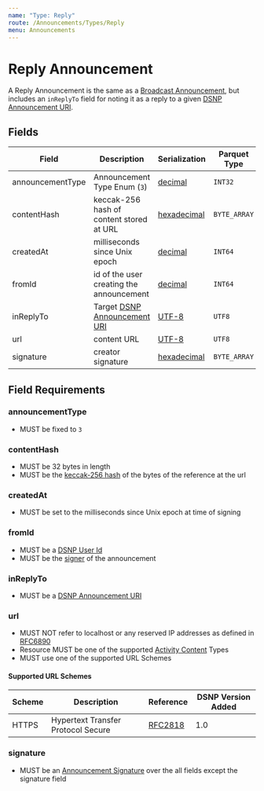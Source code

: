 ```yaml
---
name: "Type: Reply"
route: /Announcements/Types/Reply
menu: Announcements
---
```


# Reply Announcement

A Reply Announcement is the same as a [Broadcast Announcement](/Announcements/Types/Broadcast),
but includes an `inReplyTo` field for noting it as a reply to a given [DSNP Announcement URI](/Identifiers#dsnp-announcement-uri).

## Fields

| Field | Description | Serialization | Parquet Type | Bloom Filter |
| ----- | ----------- | ------------- | ------------ | ------------ |
| announcementType | Announcement Type Enum (`3`) | [decimal](/Announcements/Overview#decimal) | `INT32` | no |
| contentHash | keccak-256 hash of content stored at URL | [hexadecimal](/Announcements/Overview#hexadecimal) | `BYTE_ARRAY` | YES
| createdAt | milliseconds since Unix epoch | [decimal](/Announcements/Overview#decimal) | `INT64` | no
| fromId | id of the user creating the announcement | [decimal](/Announcements/Overview#decimal) | `INT64` | YES
| inReplyTo | Target [DSNP Announcement URI](/Identifiers#dsnp-announcement-uri) | [UTF-8](https://datatracker.ietf.org/doc/html/rfc3629) | `UTF8` | YES
| url | content URL | [UTF-8](https://datatracker.ietf.org/doc/html/rfc3629) | `UTF8` | no
| signature | creator signature | [hexadecimal](/Announcements/Overview#hexadecimal) | `BYTE_ARRAY` | no

## Field Requirements

### announcementType

- MUST be fixed to `3`

### contentHash

- MUST be 32 bytes in length
- MUST be the [keccak-256 hash](https://keccak.team/files/Keccak-submission-3.pdf) of the bytes of the reference at the url

### createdAt

- MUST be set to the milliseconds since Unix epoch at time of signing

### fromId

- MUST be a [DSNP User Id](/Identifiers#dsnp-user-id)
- MUST be the [signer](/Announcements/Signatures) of the announcement

### inReplyTo

- MUST be a [DSNP Announcement URI](/Identifiers#dsnp-announcement-uri)

### url

- MUST NOT refer to localhost or any reserved IP addresses as defined in [RFC6890](https://datatracker.ietf.org/doc/html/rfc6890)
- Resource MUST be one of the supported [Activity Content](/ActivityContent/Overview) Types
- MUST use one of the supported URL Schemes

#### Supported URL Schemes

| Scheme | Description | Reference | DSNP Version Added |
| ------ |------------ | --------- | ------------------ |
| HTTPS | Hypertext Transfer Protocol Secure | [RFC2818](https://datatracker.ietf.org/doc/html/rfc2818) | 1.0 |

### signature

- MUST be an [Announcement Signature](/Announcements/Signatures) over the all fields except the signature field
